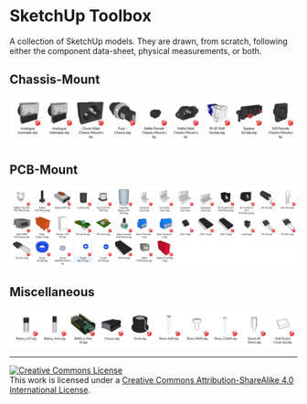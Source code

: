# SketchUp Toolbox

A collection of SketchUp models.  They are drawn, from scratch, following either the component data-sheet, physical measurements, or both.

## Chassis-Mount

![Thumbnails](Chassis-Mount.png)

## PCB-Mount

![Thumbnails](PCB-Mount.png)

## Miscellaneous

![Thumbnails](Miscellaneous.png)

----------------

<a rel="license" href="http://creativecommons.org/licenses/by-sa/4.0/"><img alt="Creative Commons License" style="border-width:0" src="https://i.creativecommons.org/l/by-sa/4.0/88x31.png" /></a><br />This work is licensed under a <a rel="license" href="http://creativecommons.org/licenses/by-sa/4.0/">Creative Commons Attribution-ShareAlike 4.0 International License</a>.

